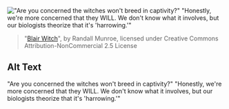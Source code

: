 !["Are you concerned the witches won't breed in captivity?" "Honestly, we're more concerned that they WILL. We don't know what it involves, but our biologists theorize that it's 'harrowing.'"](https://imgs.xkcd.com/comics/blair_witch.png)
> "[Blair Witch](https://xkcd.com/2387/)", by Randall Munroe, licensed under Creative Commons Attribution-NonCommercial 2.5 License

## Alt Text
"Are you concerned the witches won't breed in captivity?" "Honestly, we're more concerned that they WILL. We don't know what it involves, but our biologists theorize that it's 'harrowing.'"
